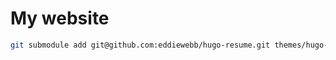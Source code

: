 # My website

```sh
git submodule add git@github.com:eddiewebb/hugo-resume.git themes/hugo-resume
```
